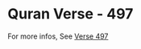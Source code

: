 # Quran Verse - 497 

For more infos, See [Verse 497](https://www.quranbookk.com/quran/search?q=497)